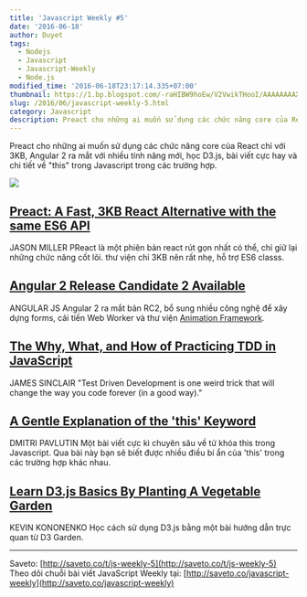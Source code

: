 ```yaml
---
title: 'Javascript Weekly #5'
date: '2016-06-18'
author: Duyet
tags:
  - Nodejs
  - Javascript
  - Javascript-Weekly
  - Node.js
modified_time: '2016-06-18T23:17:14.335+07:00'
thumbnail: https://1.bp.blogspot.com/-raHIBW9hoEw/V2VwikTHooI/AAAAAAAAX1A/by3IQqWb2BALMqlXky_DPutfvbe7kj28gCK4B/s1600/js5.png
slug: /2016/06/javascript-weekly-5.html
category: Javascript
description: Preact cho những ai muốn sử dụng các chức năng core của React chỉ với 3KB, Angular 2 ra mắt với nhiều tính năng mới, học D3.js, bài viết cực hay và chi tiết về "this" trong Javascript trong các trường hợp.
---
```


Preact cho những ai muốn sử dụng các chức năng core của React chỉ với 3KB, Angular 2 ra mắt với nhiều tính năng mới, học D3.js, bài viết cực hay và chi tiết về "this" trong Javascript trong các trường hợp.

[![](https://1.bp.blogspot.com/-raHIBW9hoEw/V2VwikTHooI/AAAAAAAAX1A/by3IQqWb2BALMqlXky_DPutfvbe7kj28gCK4B/s1600/js5.png)](https://blog.duyet.net/2016/06/javascript-weekly-5.html)

## [Preact: A Fast, 3KB React Alternative with the same ES6 API](http://saveto.co/4C9qiB)

JASON MILLER
PReact là một phiên bản react rút gọn nhất có thể, chỉ giữ lại những chức năng cốt lõi. thư viện chỉ 3KB nên rất nhẹ, hỗ trợ ES6 classs.

## [Angular 2 Release Candidate 2 Available](http://saveto.co/fcldB4)

ANGULAR JS
Angular 2 ra mắt bản RC2, bổ sung nhiều công nghệ để xây dựng forms, cải tiến Web Worker và thư viện [Animation Framework](https://angular.io/docs/ts/latest/guide/animations.html).

## [The Why, What, and How of Practicing TDD in JavaScript](http://saveto.co/7GHot1)

JAMES SINCLAIR
"Test Driven Development is one weird trick that will change the way you code forever (in a good way)."

## [A Gentle Explanation of the 'this' Keyword](http://saveto.co/NlUkeG)

DMITRI PAVLUTIN
Một bài viết cực kì chuyên sâu về tử khóa this trong Javascript. Qua bài này bạn sẽ biết được nhiều điều bí ẩn của 'this' trong các trường hợp khác nhau.

## [Learn D3.js Basics By Planting A Vegetable Garden](http://saveto.co/gWuUVQ)

KEVIN KONONENKO
Học cách sử dụng D3.js bằng một bài hướng dẫn trực quan từ D3 Garden.

---

Saveto: [http://saveto.co/t/js-weekly-5](http://saveto.co/t/js-weekly-5)
Theo dõi chuỗi bài viết JavaScript Weekly tại: [http://saveto.co/javascript-weekly](http://saveto.co/javascript-weekly)
